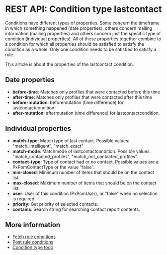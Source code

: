 # REST API: Condition type lastcontact

Conditions have different types of properties. Some concern the timeframe in 
which something happened (date properties), others concern mailing information 
(mailing properties) and others concern just the specific type of condition 
(individual properties). All of these properties together combine to a condition 
for which all properties should be satisfied to satisfy the condition as a whole.
Only one condition needs to be satisfied to satisfy a rule.

This article is about the properties of the lastcontact condition.

## Date properties
* **before-time**: Matches only profiles that were contacted before this time
* **after-time**: Matches only profiles that were contacted after this time
* **before-mutation**: beforemutation (time difference) for lastcontactcondition.
* **after-mutation**: aftermutation (time difference) for lastcontactcondition.

## Individual properties
* **match-type**: Match type of last contact. Possible values: 
"match_intelligent", "match_exact"
* **match-mode**: Matchmode of lastcontactcondition. Possible values: 
"match_contacted_profiles", "match_not_contacted_profiles".
* **contact-type**: Type of contact had or no contact. Possible values are 
a PxPomContactType or the value "false".
* **min-closed**: Minimum number of items that should be on the contact list.
* **max-closed**: Maximum number of items that should be on the contact list.
* **user**: User of this condition (PxPomUser), or "false" when no selection 
is required.
* **priority**: Get priority of selected contacts.
* **contains**: Search string for searching contact report contents.

## More information
* [Fetch rule conditions](rest-get-rule-conditions)
* [Post rule conditions](rest-post-rule-conditions)
* [Condition type todo](rest-condition-type-todo)
